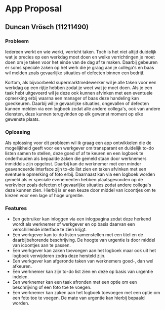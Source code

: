 App Proposal
===================

## Duncan Vrösch (11211490) ##

### Probleem ###
Iedereen werkt en wie werkt, verricht taken. Toch is het niet altijd duidelijk wat je precies op een werkdag moet doen en welke verrichtingen je moet doen om je taken voor het einde van de dag af te maken. Daarbij gebeuren er soms speciale zaken op het werk die je graag aan je collega's en baas wil melden zoals gevaarlijke situaties of defecten binnen een bedrijf. 

Kortom, als bijvoorbeeld supermarktmedewerker wil je alle taken voor een werkdag op een rijtje hebben zodat je weet wat je moet doen. Als je een taak hebt uitgevoerd wil je deze ook kunnen afvinken met een eventuele opmerking erbij waarna een manager of baas deze handeling kan goedkeuren. Daarbij wil je gevaarlijke situaties, ongevallen of defecten kunnen melden via een logboek zodat alle andere collega's, ook van andere diensten, deze kunnen terugvinden op elk gewenst moment op elke gewenste plaats.

### Oplossing ###
Als oplossing voor dit probleem wil ik graag een app ontwikkelen die de mogelijkheid geeft voor een werkgever om transparant en duidelijk to-do listen samen te stellen, deze goed of af te keuren en een logboek te onderhouden als bepaalde zaken die gemeld staan door werknemers inmiddels zijn opgelost. Daarbij kan de werknemer met een minder geavanceerde interface zijn to-do list zien en taken afvinken met een eventuele opmerking of foto erbij. Daarnaast kan via een logboek worden gemeld als er speciale evenementen hebben plaatsgevonden op de werkvloer zoals defecten of gevaarlijke situaties zodat andere collega's deze kunnen zien. Hierbij is er een keuze door middel van icoontjes om te kiezen voor een lage of hoge urgentie.

### Features ###
- Een gebruiker kan inloggen via een inlogpagina zodat deze herkend wordt als werknemer of werkgever en op basis daarvan een verschillende interface te zien krijgt.
- Een werkgever kan to-do listen samenstellen met een titel en de daarbijbehorende beschrijving. De hoogte van urgentie is door middel van icoontjes aan te passen.
- Een werkgever kan zaken toevoegen aan het logboek maar ook uit het logboek verwijderen zodra deze hersteld zijn.
- Een werkgever kan afgeronde taken van werknemers goed-, dan wel afkeuren.
- Een werknemer kan zijn to-do list zien en deze op basis van urgentie indelen.
- Een werknemer kan een taak afronden met een optie om een beschrijving of een foto toe te voegen.
- Een werknemer kan zaken aan het logboek toevoegen met een optie om een foto toe te voegen. De mate van urgentie kan hierbij bepaald worden.
